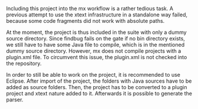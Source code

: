 Including this project into the mx workflow is a rather tedious task. 
A previous attempt to use the xtext infrastructure in a standalone way 
failed, because some code fragments did not work with absolute paths.

At the moment, the project is thus included in the suite with only a 
dummy source directory. Since findbug fails on the gate if no bin 
directory exists, we still have to have some Java file to compile, 
which is in the mentioned dummy source directory. However, mx does not 
compile projects with a plugin.xml file. To circumvent this issue, the 
plugin.xml is not checked into the repository.

In order to still be able to work on the project, it is recommended to 
use Eclipse. After import of the project, the folders with Java sources
have to be added as source folders. Then, the project has to be 
converted to a plugin project and xtext nature added to it. Afterwards 
it is possible to generate the parser. 
